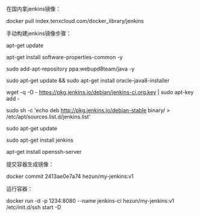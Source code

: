 在国内拿jenkins镜像：

docker pull index.tenxcloud.com/docker_library/jenkins

手动构建jenkins镜像步骤：

apt-get update

apt-get install software-properties-common -y

sudo add-apt-repository ppa:webupd8team/java -y

sudo apt-get update && sudo apt-get install oracle-java8-installer

wget -q -O - https://pkg.jenkins.io/debian/jenkins-ci.org.key | sudo apt-key add -

sudo sh -c 'echo deb http://pkg.jenkins.io/debian-stable binary/ > /etc/apt/sources.list.d/jenkins.list'

sudo apt-get update

sudo apt-get install jenkins

apt-get install openssh-server

提交容器生成镜像：

docker commit 2413ae0e7a74 hezun/my-jenkins:v1

运行容器：

docker run -d -p 1234:8080 --name jenkins-ci hezun/my-jenkins:v1 /etc/init.d/ssh start -D
